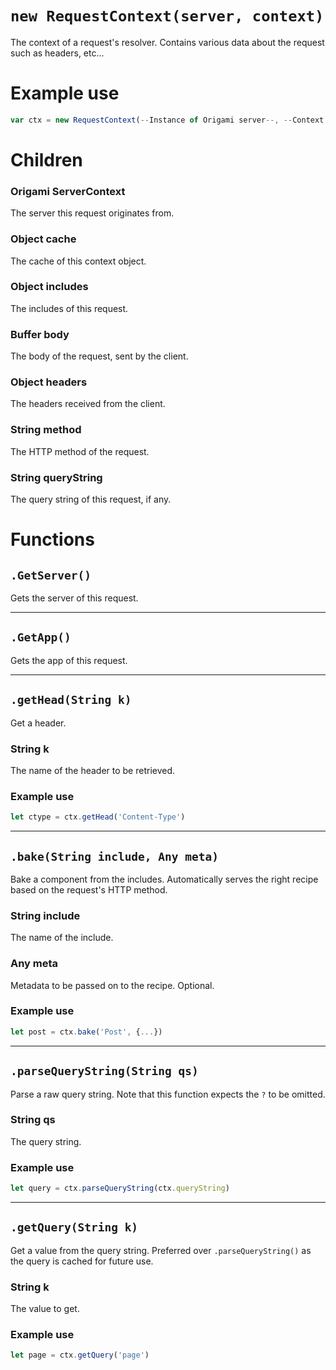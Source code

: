 # `new RequestContext(server, context)`
The context of a request's resolver. Contains various data about the request such as headers, etc...

# Example use
```js
var ctx = new RequestContext(--Instance of Origami server--, --Context data--)
```

# Children

### Origami ServerContext
The server this request originates from.

### Object cache
The cache of this context object.

### Object includes
The includes of this request.

### Buffer body
The body of the request, sent by the client.

### Object headers
The headers received from the client.

### String method
The HTTP method of the request.

### String queryString
The query string of this request, if any.

# Functions

## `.GetServer()`
Gets the server of this request.

***

## `.GetApp()`
Gets the app of this request.

***

## `.getHead(String k)`
Get a header.

### String k
The name of the header to be retrieved.

### Example use
```js
let ctype = ctx.getHead('Content-Type')
```

***

## `.bake(String include, Any meta)`
Bake a component from the includes. Automatically serves the right recipe based on the request's HTTP method.

### String include
The name of the include.

### Any meta
Metadata to be passed on to the recipe. Optional.

### Example use
```js
let post = ctx.bake('Post', {...})
```

***

## `.parseQueryString(String qs)`
Parse a raw query string. Note that this function expects the `?` to be omitted.

### String qs
The query string.

### Example use
```js
let query = ctx.parseQueryString(ctx.queryString)
```

***

## `.getQuery(String k)`
Get a value from the query string. Preferred over `.parseQueryString()` as the query is cached for future use.

### String k
The value to get.

### Example use
```js
let page = ctx.getQuery('page')
```